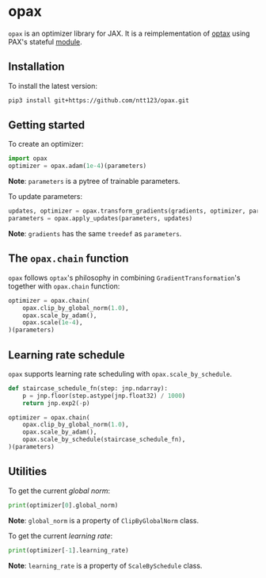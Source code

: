 # opax

`opax` is an optimizer library for JAX. It is a reimplementation of [optax] using PAX's stateful [module](https://github.com/ntt123/pax).

## Installation

To install the latest version:

```sh
pip3 install git+https://github.com/ntt123/opax.git
```

## Getting started

To create an optimizer:

```python
import opax
optimizer = opax.adam(1e-4)(parameters)
```

**Note**: ``parameters`` is a pytree of trainable parameters.

To update parameters:

```python
updates, optimizer = opax.transform_gradients(gradients, optimizer, parameters)
parameters = opax.apply_updates(parameters, updates)
```

**Note**: ``gradients`` has the same `treedef` as `parameters`.

## The ``opax.chain`` function

`opax` follows `optax`'s philosophy in combining `GradientTransformation`'s together with ``opax.chain`` function:

```python
optimizer = opax.chain(
    opax.clip_by_global_norm(1.0),
    opax.scale_by_adam(),
    opax.scale(1e-4),
)(parameters)
```

## Learning rate schedule

`opax` supports learning rate scheduling with `opax.scale_by_schedule`.

```python
def staircase_schedule_fn(step: jnp.ndarray):
    p = jnp.floor(step.astype(jnp.float32) / 1000)
    return jnp.exp2(-p)

optimizer = opax.chain(
    opax.clip_by_global_norm(1.0),
    opax.scale_by_adam(),
    opax.scale_by_schedule(staircase_schedule_fn),
)(parameters)
```


## Utilities

To get the current *global norm*:

```python
print(optimizer[0].global_norm)
```

**Note**: ``global_norm`` is a property of `ClipByGlobalNorm` class.


To get the current *learning rate*:

```python
print(optimizer[-1].learning_rate)
```

**Note**: ``learning_rate`` is a property of `ScaleBySchedule` class.


[optax]: https://optax.readthedocs.io/en/latest/
